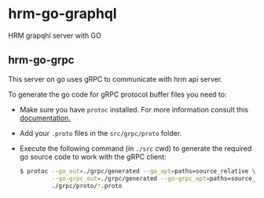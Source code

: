 # hrm-go-graphql
HRM grapqhl server with GO

## hrm-go-grpc

This server on go uses gRPC to communicate with hrm api server.

To generate the go code for gRPC protocol buffer files you need to:

* Make sure you have `protoc` installed. For more information consult this [documentation.](https://grpc.io/docs/protoc-installation/)

* Add your `.proto` files in the `src/grpc/proto` folder.

* Execute the following command (in `./src` cwd) to generate the required go source code to work with the gRPC client:
   
   ```bash
   $ protoc --go_out=./grpc/generated --go_opt=paths=source_relative \
            --go-grpc_out=./grpc/generated --go-grpc_opt=paths=source_relative \
            ./grpc/proto/*.proto
   ```
